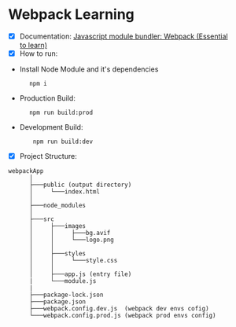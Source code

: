 # Webpack Learning

 - [x] Documentation: [Javascript module bundler: Webpack (Essential to learn)]()
 - [x] How to run:
 -  Install Node Module and it's dependencies
  ```
        npm i
  ```
  - Production Build:
  ```
        npm run build:prod
  ```
 - Development Build:
 ```
        npm run build:dev
 ```

 
- [x] Project Structure:

```
webpackApp
      │
      ├───public (output directory)
      │     └───index.html
      │
      ├───node_modules
      │
      ├───src
      │     ├───images
      │     │     ├───bg.avif
      │     │     └───logo.png
      │     │
      │     ├───styles
      │     │     └───style.css
      │     │
      │     ├───app.js (entry file)
      |     └───module.js
      |
      ├───package-lock.json
      ├───package.json
      ├───webpack.config.dev.js  (webpack dev envs cofig)
      └───webpack.config.prod.js (webpack prod envs config)
```